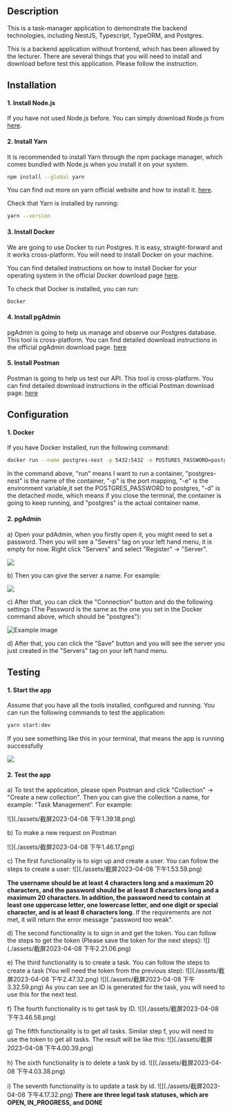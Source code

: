 ## Description
This is a task-manager application to demonstrate the backend technologies, including NestJS, Typescript, TypeORM, and Postgres.

This is a backend application without frontend, which has been allowed by the lecturer. There are several things that you will need to install and download before test this application. Please follow the instruction. 
## Installation
#### 1. Install Node.js
If you have not used Node.js before. You can simply download Node.js from [here](https://nodejs.org/en). 

#### 2. Install Yarn
It is recommended to install Yarn through the npm package manager, which comes bundled with Node.js when you install it on your system.
```bash
npm install --global yarn
```
You can find out more on yarn official website and how to install it. [here](https://classic.yarnpkg.com/en/docs/install/#mac-stable).

Check that Yarn is installed by running:
```bash
yarn --version
```
#### 3. Install Docker
We are going to use Docker to run Postgres. It is easy, straight-forward and it works cross-platform. You will need to install Docker on your machine.

You can find detailed instructions on how to install Docker for your operating system in the official Docker download page [here](https://classic.yarnpkg.com/en/docs/install/#mac-stable). 

To check that Docker is installed, you can run:
```bash
Docker
```

#### 4. Install pgAdmin
pgAdmin is going to help us manage and observe our Postgres database. This tool is cross-platform. You can find detailed download instructions in the official pgAdmin download page. [here](https://www.pgadmin.org/download/)

#### 5. Install Postman
Postman is going to help us test our API. This tool is cross-platform. You can find detailed download instructions in the official Postman download page. [here](https://www.postman.com/downloads/)

## Configuration
#### 1. Docker

If you have Docker installed, run the following command:
```bash
docker run --name postgres-nest -p 5432:5432 -e POSTGRES_PASSWORD=postgres -d postgres
```
In the command above, "run" means I want to run a container, "postgres-nest" is the name of the container, "-p" is the port mapping, "-e" is the environment variable,it set the POSTGRES_PASSWORD to postgres, "-d" is the detached mode, which means if you close the terminal, the container is going to keep running, and "postgres" is the actual container name.

#### 2. pgAdmin
a) Open your pdAdmin, when you firstly open it, you might need to set a password. Then you will see a "Severs" tag on your left hand menu, it is empty for now. Right click "Servers" and select "Register" -> "Server".


![](https://raw.githubusercontent.com/UOA-CS732-SE750-Students-2023/cs732-se75-assignment-yil909/main/assets/%E6%88%AA%E5%B1%8F2023-04-08%20%E4%B8%8A%E5%8D%8811.47.51.png)



b) Then you can give the server a name. For example: 

![](https://raw.githubusercontent.com/UOA-CS732-SE750-Students-2023/cs732-se75-assignment-yil909/main/assets/%E6%88%AA%E5%B1%8F2023-04-08%20%E4%B8%8A%E5%8D%8811.54.40.png)

c) After that, you can click the "Connection" button and do the following settings (The Password is the same as the one you set in the Docker command above, which should be "postgres"):


![Example image](https://raw.githubusercontent.com/UOA-CS732-SE750-Students-2023/cs732-se75-assignment-yil909/main/assets/%E6%88%AA%E5%B1%8F2023-04-08%20%E4%B8%8B%E5%8D%8812.30.12.png)

d) After that, you can click the "Save" button and you will see the server you just created in the "Servers" tag on your left hand menu.

## Testing
#### 1. Start the app
Assume that you have all the tools installed, configured and running. You can run the following commands to test the application:

```bash
yarn start:dev
```

If you see something like this in your terminal, that means the app is running successfully

![](https://raw.githubusercontent.com/UOA-CS732-SE750-Students-2023/cs732-se75-assignment-yil909/main/assets/%E6%88%AA%E5%B1%8F2023-04-08%20%E4%B8%8B%E5%8D%881.16.39.png)

#### 2. Test the app
a) To test the application, please open Postman and click "Collection" -> "Create a new collection". Then you can give the collection a name, for example: "Task Management". For example: 

![](./assets/截屏2023-04-08 下午1.39.18.png)

b) To make a new request on Postman

![](./assets/截屏2023-04-08 下午1.46.17.png)

c) The first functionality is to sign up and create a user. You can follow the steps to create a user:
![](./assets/截屏2023-04-08 下午1.53.59.png)

**The username should be at least 4 characters long and a maximum 20 characters, and the password should be at least 8 characters long and a maximum 20 characters. In addition, the password need to contain at least one uppercase letter, one lowercase letter, and one digit or special character, and is at least 8 characters long.**
If the requirements are not met, it will return the error message "password too weak".

d) The second functionality is to sign in and get the token. You can follow the steps to get the token (Please save the token for the next steps):
![](./assets/截屏2023-04-08 下午2.21.06.png)

e) The third functionality is to create a task. You can follow the steps to create a task (You will need the token from the previous step):
![](./assets/截屏2023-04-08 下午2.47.32.png)
![](./assets/截屏2023-04-08 下午3.32.59.png)
As you can see an ID is generated for the task, you will need to use this for the next test. 

f) The fourth functionality is to get task by ID.
![](./assets/截屏2023-04-08 下午3.46.58.png)

g) The fifth functionality is to get all tasks.
Similar step f, you will need to use the token to get all tasks. The result will be like this:
![](./assets/截屏2023-04-08 下午4.00.39.png)

h) The sixth functionality is to delete a task by id.
![](./assets/截屏2023-04-08 下午4.03.38.png)

i) The seventh functionality is to update a task by id. 
![](./assets/截屏2023-04-08 下午4.17.32.png)
**There are three legal task statuses, which are OPEN, IN_PROGRESS, and DONE**


